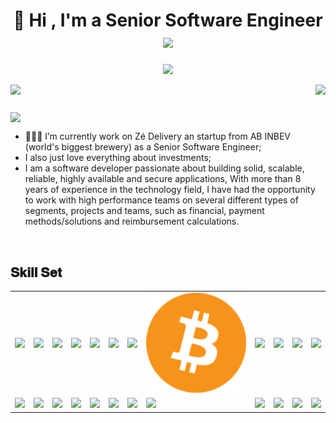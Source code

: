 <h1 align="center"> 👋 Hi , I'm a Senior Software Engineer <img src="https://media.giphy.com/media/hvRJCLFzcasrR4ia7z/giphy.gif" width="35"></h1>
<p align="center">
  <a href="https://github.com/fairyland0926"><img src="https://readme-typing-svg.herokuapp.com/?lines=Senior%20Software%20Engineer;8%2B%20years%20of%20coding%20experience;Always%20learning%20new%20tech&font=Pacifico&center=true&width=650&height=120&color=58a6ff&vCenter=true&size=45%22"></a>
</p>

<img align="left" src="https://visitor-badge.laobi.icu/badge?page_id=gabrielfelix10.gabrielfelix10" />
<img align="right" src="https://img.shields.io/github/followers/gabrielfelix10?label=Follow&style=social" />
<h1 align="center"></h1>
<br>
<img align="center" height="150px" src="https://github-readme-stats.vercel.app/api?username=gabrielfelix10&count_private=true&show_icons=true&theme=chartreuse-dark"/>

<br>

- 👨🏽‍💻 I’m currently work on Zé Delivery an startup from AB INBEV (world's biggest brewery) as a Senior Software Engineer;
- I also just love everything about investments;
- I am a software developer passionate about building solid, scalable, reliable, highly available and secure applications, With more than 8 years of experience in the technology field, I have had the opportunity to work with high performance teams on several different types of segments, projects and teams, such as financial, payment methods/solutions and reimbursement calculations.
<br>
<h2 font-weight="bold">𝐒𝐤𝐢𝐥𝐥 𝐒𝐞𝐭</h2>
<table>
  <tr>
      <td><img src="https://cdn.iconscout.com/icon/free/png-64/amazon-aws-3521268-2944772.png?raw=true" width="200"></td>
      <td><img src="https://symbols.getvecta.com/stencil_97/45_terraform-icon.0fedccc574.svg?raw=true" width="200"></td>
      <td><img src="https://cdn.iconscout.com/icon/free/png-128/docker-13-1175230.png?raw=true" width="200"></td>
      <td><img src="https://cdn.iconscout.com/icon/free/png-128/git-18-1175219.png?raw=true" width="200"></td>
      <td><img src="https://cdn.iconscout.com/icon/free/png-128/java-22-225997.png?raw=true" width="200"></td>
      <td><img src="https://cdn.iconscout.com/icon/free/png-128/python-20-1175115.png?raw=true" width="200"></td>
      <td><img src="https://cdn.iconscout.com/icon/free/png-128/redis-6-1175105.png?raw=true" width="200"></td>
      <td><img src="https://github.com/kroim/profile/blob/master/icons/icon_bitcoin.png?raw=true" width="200"></td>
      <td><img src="https://cdn.iconscout.com/icon/free/png-128/mysql-4-226026.png" width="200"></td>
      <td><img src="https://cdn.iconscout.com/icon/free/png-128/mongodb-4-1175139.png" width="200"></td>
      <td><img src="https://cdn.iconscout.com/icon/free/png-128/nodejs-2-226035.png" width="200"></td>
      <td><img src="https://cdn.iconscout.com/icon/free/png-128/angular-3-226070.png" width="200"></td>
  </tr>
  <tr>
    <td><img src="https://cdn.iconscout.com/icon/free/png-64/postgresql-11-1175122.png" width="200"></td>
    <td><img src="https://cdn.iconscout.com/icon/free/png-64/kafka-282292.png" width="200"></td>
    <td><img src="https://cdn.iconscout.com/icon/free/png-64/kotlin-2038873-1720086.png" width="200"></td>
    <td><img src="https://cdn.iconscout.com/icon/free/png-64/travis-1-283376.png" width="200"></td>
    <td><img src="https://cdn.iconscout.com/icon/free/png-64/graphql-2892022-2399460.png" width="200"></td>
    <td><img src="https://cdn.iconscout.com/icon/free/png-128/javascript-1-225993.png" width="200"></td>
    <td><img src="https://cdn.iconscout.com/icon/free/png-64/jenkins-1-282385.png" width="200"></td>
    <td><img src="https://cdn.iconscout.com/icon/free/png-64/kubernetes-5285261-4406698.png" width="200"></td>
    <td><img src="https://cdn.iconscout.com/icon/free/png-128/html5-40-1175193.png" width="200"></td>
    <td><img src="https://cdn.iconscout.com/icon/free/png-64/typescript-1174965.png" width="200"></td>
    <td><img src="https://cdn.iconscout.com/icon/free/png-64/go-77-1175166.png" width="200"></td>
    <td><img src="https://cdn.iconscout.com/icon/free/png-64/rust-3629032-3030389.png" width="200"></td>
  </tr>
</table>
<br/>
